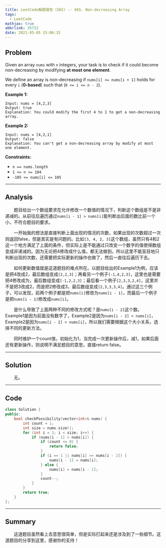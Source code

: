 ```yaml
---
title: LeetCode解题报告（365) -- 665. Non-decreasing Array
tags:
  - LeetCode
mathjax: true
abbrlink: 35732
date: 2021-05-05 15:06:15
---
```


## Problem

Given an array `nums` with `n` integers, your task is to check if it could become non-decreasing by modifying **at most one element**.

We define an array is non-decreasing if `nums[i] <= nums[i + 1]` holds for every `i` (**0-based**) such that (`0 <= i <= n - 2`).

<!-- more -->

**Example 1:**

```
Input: nums = [4,2,3]
Output: true
Explanation: You could modify the first 4 to 1 to get a non-decreasing array.
```

**Example 2:**

```
Input: nums = [4,2,1]
Output: false
Explanation: You can't get a non-decreasing array by modify at most one element.
```

**Constraints:**

- `n == nums.length`
- `1 <= n <= 104`
- `-105 <= nums[i] <= 105`

------

## Analysis

&emsp;&emsp;题目给出一个数组要求在允许修改一个数值的情况下，判断这个数组是不是非递减的。从前往后遍历通过`nums[i - 1] > nums[i]`能判断出后面的数比前一个小，不符合题目的要求。

&emsp;&emsp;一开始我的想法是直接判断上面出现的情况的次数，如果出现的次数超过一次则返回false，但是其实是有问题的。比如`[3, 4, 2, 3]`这个数组，虽然只有4和2这一个地方满足了上面的条件，但实际上是不能通过只改变一个数字的值使得数组变成非递减的。因为无论把4修改成什么值，都无法做到。所以这里不能盲目地只判断出现的次数，还需要把实际更新的操作也做了，然后一直往后遍历下去。

&emsp;&emsp;如何更新数值就是这道题目的难点所在。以题目给出的Example1为例，应该是把4改成2，最后数组变成`[2,2,3]`；再看另一个例子`[-1,4,2,3]`，这里也是需要把4修改成为，最后数组变成`[-1,2,2,3]`；最后看一个例子`[2,3,3,2,4]`，这里并不是把3改成2，而是把2修改成3，最后数组变成`[2,3,3,3,4]`。通过这三个例子，可以发现，前两个例子都是把`nums[i]`修改为`nums[i - 1]`，而最后一个例子是把`nums[i - 1]`修改成`nums[i]`。

&emsp;&emsp;是什么导致了上面两种不同的修改方式呢？是`nums[i - 2]`这个数。Example1是因为前面没有数字了，Example2是因为`nums[i - 2] < nums[i]`，Example2是因为`nums[i - 2] > nums[i]`，所以我们需要根据这个大小关系，选择不同的更新方法。

&emsp;&emsp;同时维护一个count值，初始化为1，当完成一次更新操作后，减1，如果后面还有更新操作，则说明不满足题目的意思，直接return false。

------

## Solution

&emsp;&emsp;无。

------

## Code

```c++
class Solution {
public:
    bool checkPossibility(vector<int>& nums) {
        int count = 1;
        int size = nums.size();
        for (int i = 1; i < size; i++) {
            if (nums[i - 1] > nums[i]) {
                if (count <= 0) {
                    return false;
                }
                if (i == 1 || nums[i] >= nums[i - 2]) {
                    nums[i - 1] = nums[i];
                } else {
                    nums[i] = nums[i - 1]; 
                }
                count--;
            }
        }
        return true;
    }
};
```

------

## Summary

&emsp;&emsp;这道题目虽然看上去意思很简单，但是实际打起来还是涉及到了一些细节。这道题目的分享到这里，感谢你的支持！
